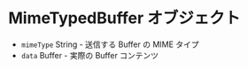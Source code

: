 # MimeTypedBuffer オブジェクト

* `mimeType` String - 送信する Buffer の MIME タイプ
* `data` Buffer - 実際の Buffer コンテンツ